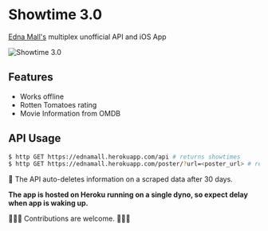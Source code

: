 # Showtime 3.0

[Edna Mall's](http://ednamall.co/) multiplex unofficial API and iOS App

![Showtime 3.0](http://i.imgur.com/8dXGA1q.jpg)

## Features
- Works offline
- Rotten Tomatoes rating
- Movie Information from OMDB

## API Usage
```bash
$ http GET https://ednamall.herokuapp.com/api # returns showtimes
$ http GET https://ednamall.herokuapp.com/poster/?url=<poster_url> # returns base64 encoding of image
```
🔔 The API auto-deletes information on a scraped data after 30 days.

**The app is hosted on Heroku running on a single dyno, so expect delay when app is waking up.**

🌟🌟🌟 Contributions are welcome. 🌟🌟🌟
